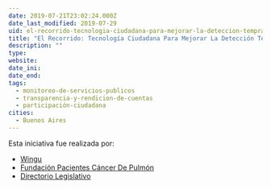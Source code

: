 ```yaml
---
date: 2019-07-21T23:02:24.000Z
date_last_modified: 2019-07-29
uid: el-recorrido-tecnologia-ciudadana-para-mejorar-la-deteccion-temprana-del-cancer-en-el-sistema-publico-de-salud
title: "El Recorrido: Tecnología Ciudadana Para Mejorar La Detección Temprana Del Cáncer En El Sistema Público De Salud."
description: ""
type: 
website: 
date_ini: 
date_end: 
tags:
  - monitoreo-de-servicios-publicos
  - transparencia-y-rendicion-de-cuentas
  - participación-ciudadana
cities: 
  - Buenos Aires
---
```


Esta iniciativa fue realizada por:

- [Wingu](/organizaciones/wingu)
- [Fundación Pacientes Cáncer De Pulmón](/organizaciones/fundacion-pacientes-cancer-de-pulmon)
- [Directorio Legislativo](/organizaciones/directorio-legislativo)
